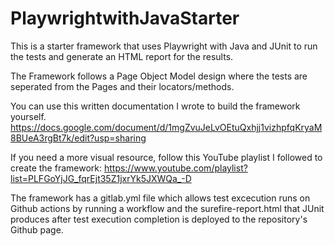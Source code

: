 # PlaywrightwithJavaStarter

This is a starter framework that uses Playwright with Java and JUnit to run the tests and generate an HTML report for the results.

The Framework follows a Page Object Model design where the tests are seperated from the Pages and their locators/methods.

You can use this written documentation I wrote to build the framework yourself. https://docs.google.com/document/d/1mgZvuJeLvOEtuQxhjj1vizhpfqKryaM8BUeA3rgBt7k/edit?usp=sharing

If you need a more visual resource, follow this YouTube playlist I followed to create the framework: https://www.youtube.com/playlist?list=PLFGoYjJG_fqrEjt35Z1jxrYk5JXWQa_-D 

The framework has a gitlab.yml file which allows test excecution runs on Github actions by running a workflow and the surefire-report.html that JUnit produces after test execution completion is deployed to the repository's Github page.
